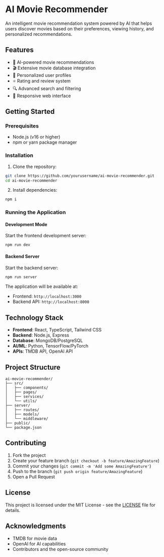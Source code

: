 # AI Movie Recommender

An intelligent movie recommendation system powered by AI that helps users discover movies based on their preferences, viewing history, and personalized recommendations.

## Features

- 🤖 AI-powered movie recommendations
- 🎬 Extensive movie database integration
- 👤 Personalized user profiles
- ⭐ Rating and review system
- 🔍 Advanced search and filtering
- 📱 Responsive web interface

## Getting Started

### Prerequisites

- Node.js (v16 or higher)
- npm or yarn package manager

### Installation

1. Clone the repository:

```bash
git clone https://github.com/yourusername/ai-movie-recommender.git
cd ai-movie-recommender
```

2. Install dependencies:

```bash
npm i
```

### Running the Application

#### Development Mode

Start the frontend development server:

```bash
npm run dev
```

#### Backend Server

Start the backend server:

```bash
npm run server
```

The application will be available at:

- Frontend: `http://localhost:3000`
- Backend API: `http://localhost:8000`

## Technology Stack

- **Frontend**: React, TypeScript, Tailwind CSS
- **Backend**: Node.js, Express
- **Database**: MongoDB/PostgreSQL
- **AI/ML**: Python, TensorFlow/PyTorch
- **APIs**: TMDB API, OpenAI API

## Project Structure

```
ai-movie-recommender/
├── src/
│   ├── components/
│   ├── pages/
│   ├── services/
│   └── utils/
├── server/
│   ├── routes/
│   ├── models/
│   └── middleware/
├── public/
└── package.json
```

## Contributing

1. Fork the project
2. Create your feature branch (`git checkout -b feature/AmazingFeature`)
3. Commit your changes (`git commit -m 'Add some AmazingFeature'`)
4. Push to the branch (`git push origin feature/AmazingFeature`)
5. Open a Pull Request

## License

This project is licensed under the MIT License - see the [LICENSE](LICENSE) file for details.

## Acknowledgments

- TMDB for movie data
- OpenAI for AI capabilities
- Contributors and the open-source community
